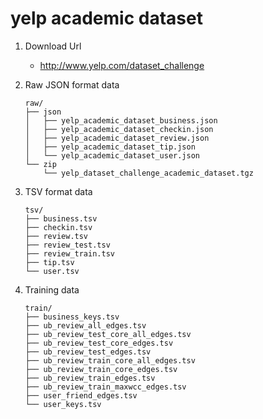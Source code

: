 yelp academic dataset
========================

1. Download Url
    
    * http://www.yelp.com/dataset_challenge

2. Raw JSON format data

    ```
	raw/
	├── json
	│   ├── yelp_academic_dataset_business.json
	│   ├── yelp_academic_dataset_checkin.json
	│   ├── yelp_academic_dataset_review.json
	│   ├── yelp_academic_dataset_tip.json
	│   └── yelp_academic_dataset_user.json
	└── zip
    	└── yelp_dataset_challenge_academic_dataset.tgz
    ```
    
3. TSV format data

	```
	tsv/
	├── business.tsv
	├── checkin.tsv
	├── review.tsv
	├── review_test.tsv
	├── review_train.tsv
	├── tip.tsv
	└── user.tsv
	```

4. Training data

	```
	train/
	├── business_keys.tsv
	├── ub_review_all_edges.tsv
	├── ub_review_test_core_all_edges.tsv
	├── ub_review_test_core_edges.tsv
	├── ub_review_test_edges.tsv
	├── ub_review_train_core_all_edges.tsv
	├── ub_review_train_core_edges.tsv
	├── ub_review_train_edges.tsv
	├── ub_review_train_maxwcc_edges.tsv
	├── user_friend_edges.tsv
	└── user_keys.tsv
	```

		
